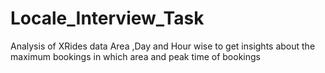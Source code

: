 # Locale_Interview_Task
Analysis of XRides data Area ,Day and Hour wise  to get insights about the maximum bookings in which area and peak time of bookings 
